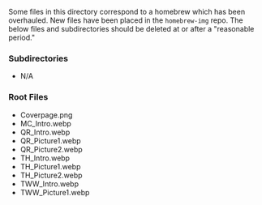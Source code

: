 Some files in this directory correspond to a homebrew which has been overhauled. New files have been placed in the `homebrew-img` repo. The below files and subdirectories should be deleted at or after a "reasonable period."

### Subdirectories
- N/A

### Root Files
- Coverpage.png
- MC_Intro.webp
- QR_Intro.webp
- QR_Picture1.webp
- QR_Picture2.webp
- TH_Intro.webp
- TH_Picture1.webp
- TH_Picture2.webp
- TWW_Intro.webp
- TWW_Picture1.webp
